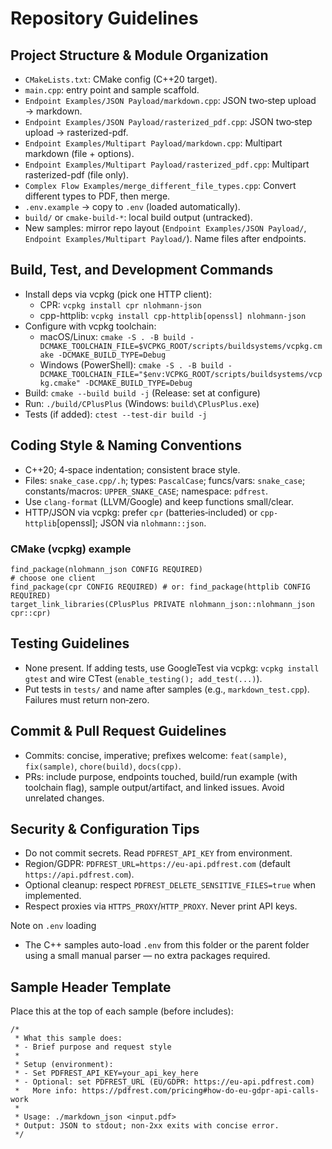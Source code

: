 # Repository Guidelines

## Project Structure & Module Organization
- `CMakeLists.txt`: CMake config (C++20 target).
- `main.cpp`: entry point and sample scaffold.
- `Endpoint Examples/JSON Payload/markdown.cpp`: JSON two‑step upload → markdown.
- `Endpoint Examples/JSON Payload/rasterized_pdf.cpp`: JSON two‑step upload → rasterized-pdf.
- `Endpoint Examples/Multipart Payload/markdown.cpp`: Multipart markdown (file + options).
- `Endpoint Examples/Multipart Payload/rasterized_pdf.cpp`: Multipart rasterized-pdf (file only).
- `Complex Flow Examples/merge_different_file_types.cpp`: Convert different types to PDF, then merge.
- `.env.example` → copy to `.env` (loaded automatically).
- `build/` or `cmake-build-*`: local build output (untracked).
- New samples: mirror repo layout (`Endpoint Examples/JSON Payload/`, `Endpoint Examples/Multipart Payload/`). Name files after endpoints.

## Build, Test, and Development Commands
- Install deps via vcpkg (pick one HTTP client):
  - CPR: `vcpkg install cpr nlohmann-json`
  - cpp-httplib: `vcpkg install cpp-httplib[openssl] nlohmann-json`
- Configure with vcpkg toolchain:
  - macOS/Linux: `cmake -S . -B build -DCMAKE_TOOLCHAIN_FILE=$VCPKG_ROOT/scripts/buildsystems/vcpkg.cmake -DCMAKE_BUILD_TYPE=Debug`
  - Windows (PowerShell): `cmake -S . -B build -DCMAKE_TOOLCHAIN_FILE="$env:VCPKG_ROOT/scripts/buildsystems/vcpkg.cmake" -DCMAKE_BUILD_TYPE=Debug`
- Build: `cmake --build build -j`  (Release: set at configure)
- Run: `./build/CPlusPlus` (Windows: `build\CPlusPlus.exe`)
- Tests (if added): `ctest --test-dir build -j`

## Coding Style & Naming Conventions
- C++20; 4‑space indentation; consistent brace style.
- Files: `snake_case.cpp/.h`; types: `PascalCase`; funcs/vars: `snake_case`; constants/macros: `UPPER_SNAKE_CASE`; namespace: `pdfrest`.
- Use `clang-format` (LLVM/Google) and keep functions small/clear.
- HTTP/JSON via vcpkg: prefer `cpr` (batteries‑included) or `cpp-httplib`[openssl]; JSON via `nlohmann::json`.

### CMake (vcpkg) example
```
find_package(nlohmann_json CONFIG REQUIRED)
# choose one client
find_package(cpr CONFIG REQUIRED) # or: find_package(httplib CONFIG REQUIRED)
target_link_libraries(CPlusPlus PRIVATE nlohmann_json::nlohmann_json cpr::cpr)
```

## Testing Guidelines
- None present. If adding tests, use GoogleTest via vcpkg: `vcpkg install gtest` and wire CTest (`enable_testing(); add_test(...)`).
- Put tests in `tests/` and name after samples (e.g., `markdown_test.cpp`). Failures must return non‑zero.

## Commit & Pull Request Guidelines
- Commits: concise, imperative; prefixes welcome: `feat(sample)`, `fix(sample)`, `chore(build)`, `docs(cpp)`.
- PRs: include purpose, endpoints touched, build/run example (with toolchain flag), sample output/artifact, and linked issues. Avoid unrelated changes.

## Security & Configuration Tips
- Do not commit secrets. Read `PDFREST_API_KEY` from environment.
- Region/GDPR: `PDFREST_URL=https://eu-api.pdfrest.com` (default `https://api.pdfrest.com`).
- Optional cleanup: respect `PDFREST_DELETE_SENSITIVE_FILES=true` when implemented.
- Respect proxies via `HTTPS_PROXY`/`HTTP_PROXY`. Never print API keys.

Note on `.env` loading
- The C++ samples auto-load `.env` from this folder or the parent folder using a small manual parser — no extra packages required.

## Sample Header Template
Place this at the top of each sample (before includes):
```
/*
 * What this sample does:
 * - Brief purpose and request style
 *
 * Setup (environment):
 * - Set PDFREST_API_KEY=your_api_key_here
 * - Optional: set PDFREST_URL (EU/GDPR: https://eu-api.pdfrest.com)
 *   More info: https://pdfrest.com/pricing#how-do-eu-gdpr-api-calls-work
 *
 * Usage: ./markdown_json <input.pdf>
 * Output: JSON to stdout; non‑2xx exits with concise error.
 */
```
